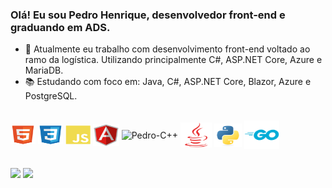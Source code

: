 ### Olá! Eu sou Pedro Henrique, desenvolvedor front-end e graduando em ADS.


- 💼 Atualmente eu trabalho com desenvolvimento front-end voltado ao ramo da logística. Utilizando principalmente C#, ASP.NET Core, Azure e MariaDB.
- 📚 Estudando com foco em: Java, C#, ASP.NET Core, Blazor, Azure e PostgreSQL.


<div style="display: inline_block"><br>
<img align="center" alt="Pedro-HTML" height="30" width="40" src="https://raw.githubusercontent.com/devicons/devicon/master/icons/html5/html5-original.svg">
<img align="center" alt="Pedro-CSS" height="30" width="40" src="https://raw.githubusercontent.com/devicons/devicon/master/icons/css3/css3-original.svg">
<img align="center" alt="Pedro-Js" height="30" width="40" src="https://raw.githubusercontent.com/devicons/devicon/master/icons/javascript/javascript-plain.svg">
<img align="center" alt="Pedro-Angular" height="35" width="42" src="https://github.com/devicons/devicon/blob/master/icons/angularjs/angularjs-original.svg">
<img align="center" alt="Pedro-C++" height="35" width="45" src="https://cdn.jsdelivr.net/gh/devicons/devicon/icons/cplusplus/cplusplus-original.svg">
<img align="center" alt="Pedro-Java" height="40" width="50" src="https://github.com/devicons/devicon/blob/master/icons/java/java-plain.svg">
<img align="center" alt="Pedro-Python" height="37" width="44" src="https://raw.githubusercontent.com/devicons/devicon/master/icons/python/python-original.svg">
<img align="center" alt="Pedro-Go" height="46" width="56" src="https://github.com/devicons/devicon/blob/master/icons/go/go-original-wordmark.svg">
</div>
  
##

<div> 
  <a href="https://www.linkedin.com/in/pedrojhenrique-dev/" target="_blank"><img src="https://img.shields.io/badge/-LinkedIn-%230077B5?style=for-the-badge&logo=linkedin&logoColor=white" target="_blank"></a>
  <a href = "mailto:pedrojhenrique3@gmail.com"><img src="https://img.shields.io/badge/-Gmail-%23333?style=for-the-badge&logo=gmail&logoColor=white" target="_blank"></a>
</div>  
